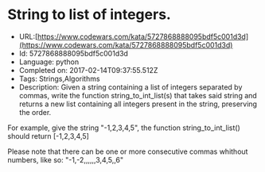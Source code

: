 # String to list of integers.

 - URL:[https://www.codewars.com/kata/5727868888095bdf5c001d3d](https://www.codewars.com/kata/5727868888095bdf5c001d3d)
 - Id: 5727868888095bdf5c001d3d
 - Language: python
 - Completed on: 2017-02-14T09:37:55.512Z
 - Tags: Strings,Algorithms
 - Description:
Given a string containing a list of integers separated by commas, write the function string_to_int_list(s) that takes said string and returns a new list containing all integers present in the string, preserving the order.

For example, give the string "-1,2,3,4,5", the function string_to_int_list() should return [-1,2,3,4,5]

Please note that there can be one or more consecutive commas whithout numbers, like so: "-1,-2,,,,,,3,4,5,,6"
